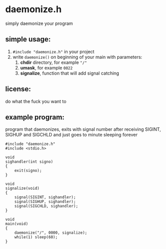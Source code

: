 # daemonize.h
simply daemonize your program

## simple usage:
1. `#include "daemonize.h"` in your project
2. write `daemonize()` on beginning of your main with parameters:
    1. **chdir** directory, for example `"/"`
    2. **umask**, for example `0022`
    3. **signalize**, function that will add signal catching

## license:
do what the fuck you want to

## example program:
program that daemonizes, exits with signal number after receiving SIGINT, SIGHUP and SIGCHLD and just goes to minute sleeping forever
```
#include "daemonize.h"
#include <stdio.h>

void
sighandler(int signo)
{
	exit(signo);
}

void
signalize(void)
{
	signal(SIGINT, sighandler);
	signal(SIGHUP, sighandler);
	signal(SIGCHLD, sighandler);
}

void
main(void)
{
	daemonize("/", 0000, signalize);
	while(1) sleep(60);
}
```
